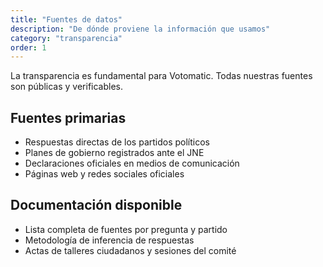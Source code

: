 ```yaml
---
title: "Fuentes de datos"
description: "De dónde proviene la información que usamos"
category: "transparencia"
order: 1
---
```


La transparencia es fundamental para Votomatic. Todas nuestras fuentes son públicas y verificables.

## Fuentes primarias

- Respuestas directas de los partidos políticos
- Planes de gobierno registrados ante el JNE
- Declaraciones oficiales en medios de comunicación
- Páginas web y redes sociales oficiales

## Documentación disponible

- Lista completa de fuentes por pregunta y partido
- Metodología de inferencia de respuestas
- Actas de talleres ciudadanos y sesiones del comité
